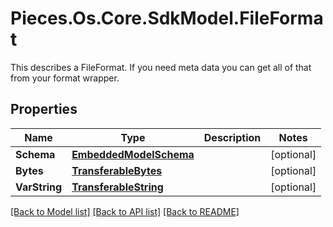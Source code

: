 # Pieces.Os.Core.SdkModel.FileFormat
This describes a FileFormat. If you need meta data you can get all of that from your format wrapper.

## Properties

Name | Type | Description | Notes
------------ | ------------- | ------------- | -------------
**Schema** | [**EmbeddedModelSchema**](EmbeddedModelSchema.md) |  | [optional] 
**Bytes** | [**TransferableBytes**](TransferableBytes.md) |  | [optional] 
**VarString** | [**TransferableString**](TransferableString.md) |  | [optional] 

[[Back to Model list]](../README.md#documentation-for-models) [[Back to API list]](../README.md#documentation-for-api-endpoints) [[Back to README]](../README.md)

